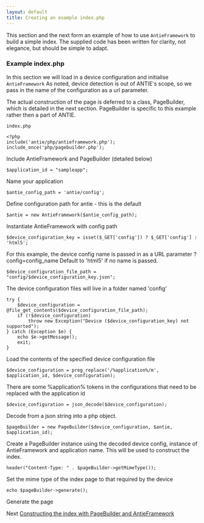 ```yaml
---
layout: default
title: Creating an example index.php
---
```


This section and the next form an example of how to use `AntieFramework` to build a simple index.
The supplied code has been written for clarity, not elegance, but should be simple to adapt.

### Example index.php

In this section we will load in a device configuration and initialise `AntieFramework`
As noted, device detection is out of ANTIE's scope, so we pass in the name of the configuration as a url parameter.

The actual construction of the page is deferred to a class, PageBuilder, which is detailed in the next section.
PageBuilder is specific to this example rather then a part of ANTIE.

`index.php`

    <?php
    include('antie/php/antieframework.php');
    include_once('php/pagebuilder.php');

Include AntieFramework and PageBuilder (detailed below)

    $application_id = "sampleapp";

Name your application

    $antie_config_path = 'antie/config';
    
Define configuration path for antie - this is the default

    $antie = new AntieFramework($antie_config_path);
    
Instantiate AntieFramework with config path

    $device_configuration_key = isset($_GET['config']) ? $_GET['config'] : 'html5';
    
For this example, the device config name is passed in as a URL parameter ?config=config_name
Default to 'html5' if no name is passed.

    $device_configuration_file_path = "config/$device_configuration_key.json";
    
The device configuration files will live in a folder named 'config'

    try {
        $device_configuration = @file_get_contents($device_configuration_file_path);
        if (!$device_configuration)
            throw new Exception("Device ($device_configuration_key) not supported");
    } catch (Exception $e) {
        echo $e->getMessage();
        exit;
    }

Load the contents of the specified device configuration file

    $device_configuration = preg_replace('/%application%/m', $application_id, $device_configuration);
    
There are some %application% tokens in the configurations that need to be replaced with the application id

    $device_configuration = json_decode($device_configuration);
    
Decode from a json string into a php object.

    $pageBuilder = new PageBuilder($device_configuration, $antie, $application_id);

Create a PageBuilder instance using the decoded device config, instance of AntieFramework and application name.
This will be used to construct the index. 

    header("Content-Type: " . $pageBuilder->getMimeType());
    
Set the mime type of the index page to that required by the device

    echo $pageBuilder->generate();
    
Generate the page

Next [Constructing the index with PageBuilder and AntieFramework](pagebuilderphp.md)
